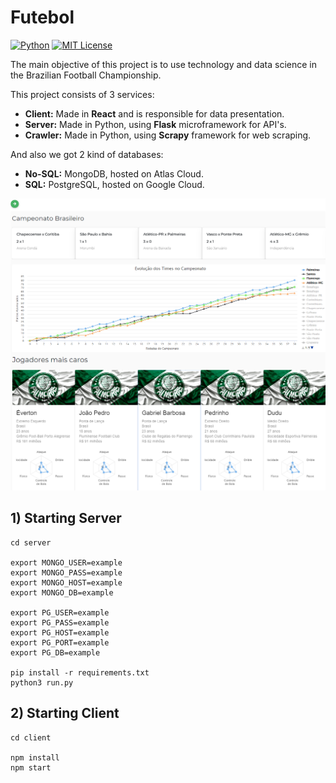 # Futebol
[![Python](https://img.shields.io/badge/python-3.7-blue.svg)]() [![MIT License](https://img.shields.io/badge/license-MIT-007EC7.svg?style=flat)](/LICENSE)

The main objective of this project is to use technology and data science in the Brazilian Football Championship.

This project consists of 3 services:

* __Client:__ Made in __React__ and is responsible for data presentation.
* __Server:__ Made in Python, using __Flask__ microframework for API's.
* __Crawler:__ Made in Python, using __Scrapy__ framework for web scraping.

And also we got 2 kind of databases:
* __No-SQL:__ MongoDB, hosted on Atlas Cloud.
* __SQL:__ PostgreSQL, hosted on Google Cloud.

![Imagem Exemplo](screenshot_2.png)



## 1) Starting Server

```
cd server

export MONGO_USER=example
export MONGO_PASS=example
export MONGO_HOST=example
export MONGO_DB=example

export PG_USER=example
export PG_PASS=example
export PG_HOST=example
export PG_PORT=example
export PG_DB=example

pip install -r requirements.txt
python3 run.py
```


## 2) Starting Client

```
cd client

npm install
npm start
```
